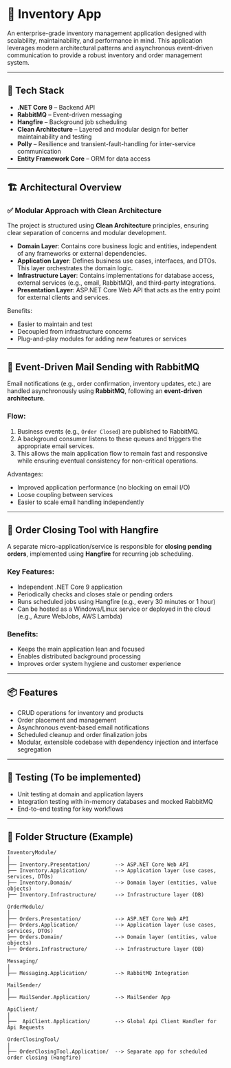 # 🧾 Inventory App

An enterprise-grade inventory management application designed with scalability, maintainability, and performance in mind. This application leverages modern architectural patterns and asynchronous event-driven communication to provide a robust inventory and order management system.

---

## 🚀 Tech Stack

- **.NET Core 9** – Backend API
- **RabbitMQ** – Event-driven messaging
- **Hangfire** – Background job scheduling
- **Clean Architecture** – Layered and modular design for better maintainability and testing
- **Polly** – Resilience and transient-fault-handling for inter-service communication
- **Entity Framework Core** – ORM for data access
---

## 🏗️ Architectural Overview

### ✅ Modular Approach with Clean Architecture

The project is structured using **Clean Architecture** principles, ensuring clear separation of concerns and modular development.

- **Domain Layer**: Contains core business logic and entities, independent of any frameworks or external dependencies.
- **Application Layer**: Defines business use cases, interfaces, and DTOs. This layer orchestrates the domain logic.
- **Infrastructure Layer**: Contains implementations for database access, external services (e.g., email, RabbitMQ), and third-party integrations.
- **Presentation Layer**: ASP.NET Core Web API that acts as the entry point for external clients and services.

Benefits:
- Easier to maintain and test
- Decoupled from infrastructure concerns
- Plug-and-play modules for adding new features or services

---

## 📨 Event-Driven Mail Sending with RabbitMQ

Email notifications (e.g., order confirmation, inventory updates, etc.) are handled asynchronously using **RabbitMQ**, following an **event-driven architecture**.

### Flow:

1. Business events (e.g., `Order Closed`) are published to RabbitMQ.
2. A background consumer listens to these queues and triggers the appropriate email services.
3. This allows the main application flow to remain fast and responsive while ensuring eventual consistency for non-critical operations.

Advantages:
- Improved application performance (no blocking on email I/O)
- Loose coupling between services
- Easier to scale email handling independently

---

## 🔄 Order Closing Tool with Hangfire

A separate micro-application/service is responsible for **closing pending orders**, implemented using **Hangfire** for recurring job scheduling.

### Key Features:

- Independent .NET Core 9 application
- Periodically checks and closes stale or pending orders
- Runs scheduled jobs using Hangfire (e.g., every 30 minutes or 1 hour)
- Can be hosted as a Windows/Linux service or deployed in the cloud (e.g., Azure WebJobs, AWS Lambda)

### Benefits:

- Keeps the main application lean and focused
- Enables distributed background processing
- Improves order system hygiene and customer experience

---

## 📦 Features

- CRUD operations for inventory and products
- Order placement and management
- Asynchronous event-based email notifications
- Scheduled cleanup and order finalization jobs
- Modular, extensible codebase with dependency injection and interface segregation

---

## 🧪 Testing (To be implemented)

- Unit testing at domain and application layers
- Integration testing with in-memory databases and mocked RabbitMQ
- End-to-end testing for key workflows

---

## 📁 Folder Structure (Example)

```plaintext
InventoryModule/
│
├── Inventory.Presentation/        --> ASP.NET Core Web API
├── Inventory.Application/         --> Application layer (use cases, services, DTOs)
├── Inventory.Domain/              --> Domain layer (entities, value objects)
├── Inventory.Infrastructure/      --> Infrastructure layer (DB)

OrderModule/
│
├── Orders.Presentation/           --> ASP.NET Core Web API
├── Orders.Application/            --> Application layer (use cases, services, DTOs)
├── Orders.Domain/                 --> Domain layer (entities, value objects)
├── Orders.Infrastructure/         --> Infrastructure layer (DB)

Messaging/
│
├── Messaging.Application/         --> RabbitMQ Integration 

MailSender/
│
├── MailSender.Application/        --> MailSender App

ApiClient/
│
├──  ApiClient.Application/        --> Global Api Client Handler for Api Requests

OrderClosingTool/
│
├── OrderClosingTool.Application/  --> Separate app for scheduled order closing (Hangfire)

